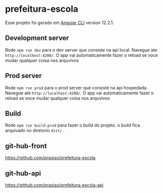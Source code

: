 # prefeitura-escola

Esse projeto foi gerado em  [Angular CLI](https://github.com/angular/angular-cli) version 12.2.1.

## Development server

Rode `npm run dev` para o dev server que consiste na api local. Navegue ate `http://localhost:4200/`. O app vai automaticamente fazer o reload se voce mudar qualquer coisa nos arquvivos

## Prod server

Rode `npm run prod` para o prod server que consiste na api hospedada. Navegue ate `http://localhost:4200/`. O app vai automaticamente fazer o reload se voce mudar qualquer coisa nos arquvivos


## Build

Rode `npm run build-prod` para fazer o build do projeto. o build fica arquivado no diretorio `dist/` .

## git-hub-front
https://github.com/prasiso/prefeitura-escola

## git-hub-api
https://github.com/prasiso/prefeitura-escola-api

